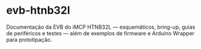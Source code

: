 # evb-htnb32l
Documentação da EVB do iMCP HTNB32L — esquemáticos, bring-up, guias de periféricos e testes — além de exemplos de firmware e Arduino Wrapper para prototipação.
